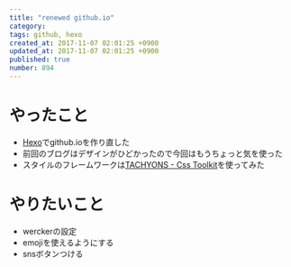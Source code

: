 ```yaml
---
title: "renewed github.io"
category:
tags: github, hexo
created_at: 2017-11-07 02:01:25 +0900
updated_at: 2017-11-07 02:01:25 +0900
published: true
number: 894
---
```


# やったこと
* [Hexo](https://hexo.io/)でgithub.ioを作り直した
* 前回のブログはデザインがひどかったので今回はもうちょっと気を使った
* スタイルのフレームワークは[TACHYONS \- Css Toolkit](http://tachyons.io/)を使ってみた

# やりたいこと
* werckerの設定
* emojiを使えるようにする
* snsボタンつける
